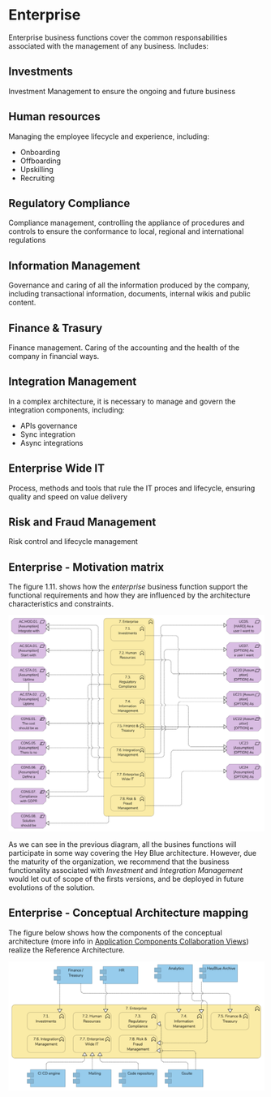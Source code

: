 # Enterprise

Enterprise business functions cover the common responsabilities associated with the management of any business. Includes:

## Investments

Investment Management to ensure the ongoing and future business

## Human resources

Managing the employee lifecycle and experience, including:
- Onboarding
- Offboarding
- Upskilling
- Recruiting

## Regulatory Compliance

Compliance management, controlling the appliance of procedures and controls to ensure the conformance to local, regional and international regulations

## Information Management

Governance and caring of all the information produced by the company, including transactional information, documents, internal wikis and public content.

## Finance & Trasury

Finance management. 
Caring of the accounting and the health of the company in financial ways.

## Integration Management

In a complex architecture, it is necessary to manage and govern the integration components, including:
- APIs governance
- Sync integration
- Async integrations

## Enterprise Wide IT

Process, methods and tools that rule the IT proces and lifecycle, ensuring quality and speed on value delivery

## Risk and Fraud Management

Risk control and lifecycle management

## Enterprise - Motivation matrix

The figure 1.11. shows how the *enterprise* business function support the functional requirements and how they are influenced by the architecture characteristics and constraints.

![Enterprise - Motivation Matrix](/Assets/1.11.Motivation-Enterprise-mapping.png)

As we can see in the previous diagram, all the busines functions will participate in some way covering the Hey Blue architecture. However, due the maturity of the organization, we recommend that the business functionality associated with *Investment* and *Integration Management* would let out of scope of the firsts versions, and be deployed in future evolutions of the solution.

## Enterprise - Conceptual Architecture mapping

The figure below shows how the components of the conceptual architecture (more info in [Application Components Collaboration Views](/README.md#application-component-collaboration-views)) realize the Reference Architecture.

![Enteprise Conceptual Architecture Mapping](/Assets/Enterprise-Conceptual-Architecture-Mapping.png)